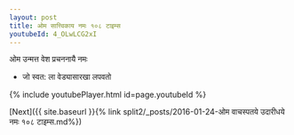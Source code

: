 ```yaml
---
layout: post
title: ओम सात्त्विकाय नमः १०८ टाइम्स
youtubeId: 4_OLwLCG2xI
---
```

 
 
 ओम उन्मत्त वेश प्रचननायै नमः  
 
 -  जो स्वत: ला वेड्यासारखा लपवतो 
 
  
 
  
 
 
 
 
 
 


{% include youtubePlayer.html id=page.youtubeId %}
 
[Next]({{ site.baseurl }}{% link  split2/_posts/2016-01-24-ओम वाचस्पतये उदारीधये नमः १०८ टाइम्स.md%})
 
